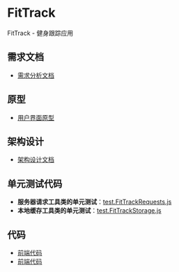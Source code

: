 # FitTrack
FitTrack - 健身跟踪应用

## 需求文档
- [需求分析文档](documents/需求分析/需求分析.docx)

## 原型
- [用户界面原型](documents/原型/user-interface-prototype.png)

## 架构设计
- [架构设计文档](documents/架构设计/架构设计文档.md)

## 单元测试代码
- **服务器请求工具类的单元测试**：[test.FitTrackRequests.js](miniprogram/__tests__/test.FitTrackRequests.js)
- **本地缓存工具类的单元测试**：[test.FitTrackStorage.js](miniprogram/__tests__/test.FitTrackStorage.js)

## 代码
- [前端代码](miniprogram)
- [前端代码](BackEnd-v1)